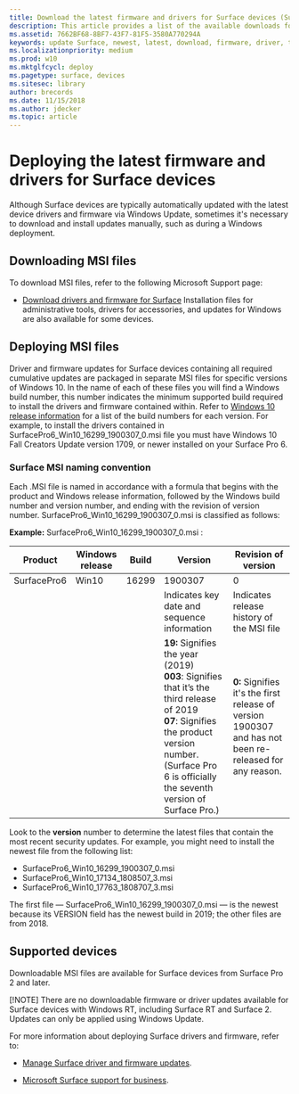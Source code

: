 ```yaml
---
title: Download the latest firmware and drivers for Surface devices (Surface)
description: This article provides a list of the available downloads for Surface devices and links to download the drivers and firmware for your device.
ms.assetid: 7662BF68-8BF7-43F7-81F5-3580A770294A
keywords: update Surface, newest, latest, download, firmware, driver, tablet, hardware, device
ms.localizationpriority: medium
ms.prod: w10
ms.mktglfcycl: deploy
ms.pagetype: surface, devices
ms.sitesec: library
author: brecords
ms.date: 11/15/2018
ms.author: jdecker
ms.topic: article
---
```


# Deploying the latest firmware and drivers for Surface devices
Although Surface devices are typically automatically updated with the latest device drivers and firmware via Windows Update, sometimes it's necessary to download and install updates manually, such as during a Windows deployment. 

## Downloading MSI files
To download MSI files, refer to the following Microsoft Support page:
 
- [Download drivers and firmware for Surface](https://support.microsoft.com/help/4023482/surface-download-drivers-and-firmware-for-surface)
Installation files for administrative tools, drivers for accessories, and updates for Windows are also available for some devices.

## Deploying MSI files
Driver and firmware updates for Surface devices containing all required cumulative updates are packaged in separate MSI files for specific versions of Windows 10. 
In the name of each of these files you will find a Windows build number, this number indicates the minimum supported build required to install the drivers and firmware contained within. Refer to [Windows 10 release information](https://technet.microsoft.com/en-us/windows/release-info.aspx) for a list of the build numbers for each version. For example, to install the drivers contained in SurfacePro6_Win10_16299_1900307_0.msi file you must have Windows 10 Fall Creators Update version 1709, or newer installed on your Surface Pro 6.


### Surface MSI naming convention
Each .MSI file is named in accordance with a formula that begins with the product and Windows release information, followed by the Windows build  number and version number, and ending with the revision of version number.  SurfacePro6_Win10_16299_1900307_0.msi is classified as follows:

**Example:**
SurfacePro6_Win10_16299_1900307_0.msi :

| Product     | Windows release | Build | Version |  Revision of version |
| --- | --- | --- | --- | --- |
| SurfacePro6 | Win10  | 16299  | 1900307 | 0  |
|       |      |       | Indicates key date and sequence information  | Indicates release history of the MSI file   |
|      |        |     | **19:** Signifies the year (2019)<br>**003**: Signifies that it’s the third release of 2019<br>**07**: Signifies the product version number. (Surface Pro 6 is officially the seventh version of Surface Pro.) | **0:** Signifies it's the first release of version 1900307 and has not been re-released for any reason. |

Look to the **version** number to determine the latest files that contain the most recent security updates.  For example, you might need to install the newest file from the following list:


- SurfacePro6_Win10_16299_1900307_0.msi
- SurfacePro6_Win10_17134_1808507_3.msi
- SurfacePro6_Win10_17763_1808707_3.msi

The first file —  SurfacePro6_Win10_16299_1900307_0.msi  —  is the newest because its VERSION field has the newest build in 2019; the other files are from 2018.

## Supported devices
Downloadable MSI files are available for Surface devices from Surface Pro 2 and later. 


[!NOTE]
There are no downloadable firmware or driver updates available for Surface devices with Windows RT, including Surface RT and Surface 2. Updates can only be applied using Windows Update.

For more information about deploying Surface drivers and firmware, refer to:

- [Manage Surface driver and firmware updates](https://docs.microsoft.com/surface/manage-surface-pro-3-firmware-updates).

- [Microsoft Surface support for business](https://www.microsoft.com/surface/support/business).


 





